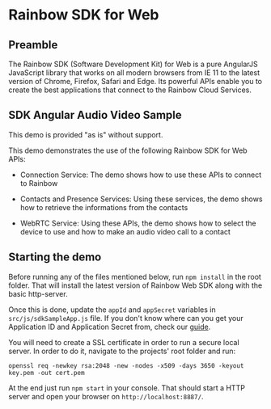 # Rainbow SDK for Web

Preamble
--------
The Rainbow SDK (Software Development Kit) for Web is a pure AngularJS JavaScript library that works on all modern browsers from IE 11 to the latest version of Chrome, Firefox, Safari and Edge. Its powerful APIs enable you to create the best applications that connect to the Rainbow Cloud Services.

SDK Angular Audio Video Sample
------------------------------

This demo is provided "as is" without support.

This demo demonstrates the use of the following Rainbow SDK for Web APIs:

- Connection Service: The demo shows how to use these APIs to connect to Rainbow

- Contacts and Presence Services: Using these services, the demo shows how to retrieve the informations from the contacts

- WebRTC Service: Using these APIs, the demo shows how to select the device to use and how to make an audio video call to a contact

Starting the demo
-----------------

Before running any of the files mentioned below, run `npm install` in the root folder. That will install the latest version of Rainbow Web SDK along with the basic http-server.

Once this is done, update the `appId` and `appSecret` variables in `src/js/sdkSampleApp.js` file. If you don't know where can you get your Application ID and Application Secret from, check our [guide](https://hub.openrainbow.com/#/documentation/doc/sdk/web/guides/Adding_id_and_secret_key).

You will need to create a SSL certificate in order to run a secure local server. In order to do it, navigate to the projects' root folder and run:

`openssl req -newkey rsa:2048 -new -nodes -x509 -days 3650 -keyout key.pem -out cert.pem`

At the end just run `npm start` in your console. That should start a HTTP server and open your browser on `http://localhost:8887/`.
